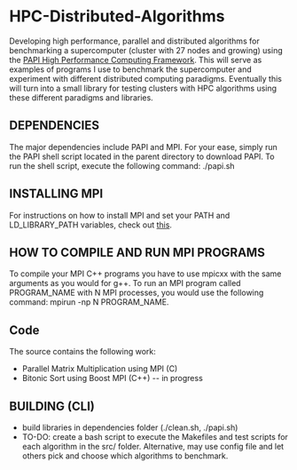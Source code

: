 # HPC-Distributed-Algorithms #
Developing high performance, parallel and distributed algorithms for benchmarking a supercomputer (cluster with 27 nodes and growing) using the [PAPI High Performance Computing Framework](http://icl.cs.utk.edu/papi/overview/). This will serve as examples of programs I use to benchmark the supercomputer and experiment with different distributed computing paradigms. Eventually this will turn into a small library for testing clusters with HPC algorithms using these different paradigms and libraries.

## DEPENDENCIES ##
The major dependencies include PAPI and MPI.  For your ease, simply run the PAPI shell script located in the parent directory to download PAPI. 
To run the shell script, execute the following command: ./papi.sh

## INSTALLING MPI ##
For instructions on how to install MPI and set your PATH and LD_LIBRARY_PATH variables, check out [this](http://www.itp.phys.ethz.ch/education/hs12/programming_techniques/openmpi.pdf).

## HOW TO COMPILE AND RUN MPI PROGRAMS ##
To compile your MPI C++ programs you have to use mpicxx with the same arguments as you would for g++. To run an MPI program called PROGRAM_NAME with N MPI processes, you would use the following command: mpirun -np N PROGRAM_NAME.

## Code ##
The source contains the following work:

* Parallel Matrix Multiplication using MPI (C)
* Bitonic Sort using Boost MPI (C++) -- in progress

## BUILDING (CLI) ##
* build libraries in dependencies folder (./clean.sh, ./papi.sh)
* TO-DO: create a bash script to execute the Makefiles and test scripts for each algorithm in the src/ folder. Alternative, may use config file and let others pick and choose which algorithms to benchmark.
